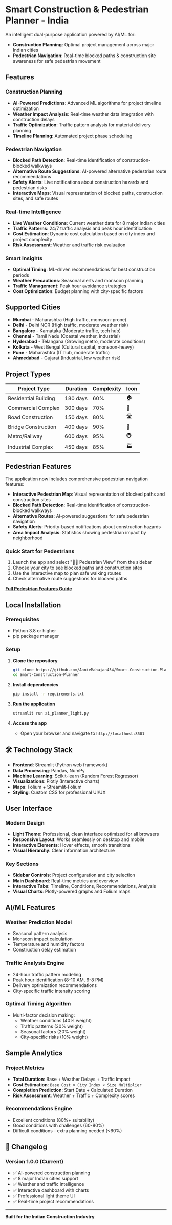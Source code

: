# Smart Construction & Pedestrian Planner - India

An intelligent dual-purpose application powered by AI/ML for:
- **Construction Planning**: Optimal project management across major Indian cities
- **Pedestrian Navigation**: Real-time blocked paths & construction site awareness for safe pedestrian movement

## Features

### **Construction Planning**
- **AI-Powered Predictions**: Advanced ML algorithms for project timeline optimization
- **Weather Impact Analysis**: Real-time weather data integration with construction delays
- **Traffic Optimization**: Traffic pattern analysis for material delivery planning
- **Timeline Planning**: Automated project phase scheduling

### **Pedestrian Navigation**
- **Blocked Path Detection**: Real-time identification of construction-blocked walkways
- **Alternative Route Suggestions**: AI-powered alternative pedestrian route recommendations
- **Safety Alerts**: Live notifications about construction hazards and pedestrian risks
- **Interactive Maps**: Visual representation of blocked paths, construction sites, and safe routes

### **Real-time Intelligence**
- **Live Weather Conditions**: Current weather data for 8 major Indian cities
- **Traffic Patterns**: 24/7 traffic analysis and peak hour identification  
- **Cost Estimation**: Dynamic cost calculation based on city index and project complexity
- **Risk Assessment**: Weather and traffic risk evaluation

### **Smart Insights**
- **Optimal Timing**: ML-driven recommendations for best construction periods
- **Weather Precautions**: Seasonal alerts and monsoon planning
- **Traffic Management**: Peak hour avoidance strategies
- **Cost Optimization**: Budget planning with city-specific factors

## Supported Cities

- **Mumbai** - Maharashtra (High traffic, monsoon-prone)
- **Delhi** - Delhi NCR (High traffic, moderate weather risk)
- **Bangalore** - Karnataka (Moderate traffic, tech hub)
- **Chennai** - Tamil Nadu (Coastal weather, industrial)
- **Hyderabad** - Telangana (Growing metro, moderate conditions)
- **Kolkata** - West Bengal (Cultural capital, monsoon-heavy)
- **Pune** - Maharashtra (IT hub, moderate traffic)
- **Ahmedabad** - Gujarat (Industrial, low weather risk)

## Project Types

| Project Type | Duration | Complexity | Icon |
|--------------|----------|------------|------|
| Residential Building | 180 days | 60% | 🏠 |
| Commercial Complex | 300 days | 70% | 🏢 |
| Road Construction | 150 days | 80% | 🛣️ |
| Bridge Construction | 400 days | 90% | 🌉 |
| Metro/Railway | 600 days | 95% | 🚇 |
| Industrial Complex | 450 days | 85% | 🏭 |

## Pedestrian Features

The application now includes comprehensive pedestrian navigation features:

- **Interactive Pedestrian Map**: Visual representation of blocked paths and construction sites
- **Blocked Path Detection**: Real-time identification of construction-blocked walkways
- **Alternative Routes**: AI-powered suggestions for safe pedestrian navigation
- **Safety Alerts**: Priority-based notifications about construction hazards
- **Area Impact Analysis**: Statistics showing pedestrian impact by neighborhood

### Quick Start for Pedestrians
1. Launch the app and select "🚶‍♀️ Pedestrian View" from the sidebar
2. Choose your city to see blocked paths and construction sites
3. Use the interactive map to plan safe walking routes
4. Check alternative route suggestions for blocked paths

**[Full Pedestrian Features Guide](PEDESTRIAN_FEATURES.md)**

## Local Installation

### Prerequisites
- Python 3.8 or higher
- pip package manager

### Setup
1. **Clone the repository**
   ```bash
   git clone https://github.com/AnnieMahajan454/Smart-Construction-Planner.git
   cd Smart-Construction-Planner
   ```

2. **Install dependencies**
   ```bash
   pip install -r requirements.txt
   ```

3. **Run the application**
   ```bash
   streamlit run ai_planner_light.py
   ```

4. **Access the app**
   - Open your browser and navigate to `http://localhost:8501`

## 🛠️ Technology Stack

- **Frontend**: Streamlit (Python web framework)
- **Data Processing**: Pandas, NumPy  
- **Machine Learning**: Scikit-learn (Random Forest Regressor)
- **Visualizations**: Plotly (Interactive charts)
- **Maps**: Folium + Streamlit-Folium
- **Styling**: Custom CSS for professional UI/UX

## User Interface

### **Modern Design**
- **Light Theme**: Professional, clean interface optimized for all browsers
- **Responsive Layout**: Works seamlessly on desktop and mobile
- **Interactive Elements**: Hover effects, smooth transitions
- **Visual Hierarchy**: Clear information architecture

### **Key Sections**
- **Sidebar Controls**: Project configuration and city selection
- **Main Dashboard**: Real-time metrics and overview
- **Interactive Tabs**: Timeline, Conditions, Recommendations, Analysis
- **Visual Charts**: Plotly-powered graphs and Folium maps

## AI/ML Features

### **Weather Prediction Model**
- Seasonal pattern analysis
- Monsoon impact calculation
- Temperature and humidity factors
- Construction delay estimation

### **Traffic Analysis Engine**  
- 24-hour traffic pattern modeling
- Peak hour identification (8-10 AM, 6-8 PM)
- Delivery optimization recommendations
- City-specific traffic intensity scoring

### **Optimal Timing Algorithm**
- Multi-factor decision making:
  - Weather conditions (40% weight)
  - Traffic patterns (30% weight)  
  - Seasonal factors (20% weight)
  - City-specific risks (10% weight)

## Sample Analytics

### **Project Metrics**
- **Total Duration**: Base + Weather Delays + Traffic Impact
- **Cost Estimation**: `Base Cost × City Index × Size Multiplier`
- **Completion Prediction**: Start Date + Calculated Duration
- **Risk Assessment**: Weather + Traffic + Complexity scores

### **Recommendations Engine**
- Excellent conditions (80%+ suitability)
- Good conditions with challenges (60-80%)
- Difficult conditions - extra planning needed (<60%)

## 🔄 Changelog

### Version 1.0.0 (Current)
- ✅ AI-powered construction planning
- ✅ 8 major Indian cities support
- ✅ Weather and traffic intelligence
- ✅ Interactive dashboard with charts
- ✅ Professional light theme UI
- ✅ Real-time project recommendations

---

**Built for the Indian Construction Industry**
